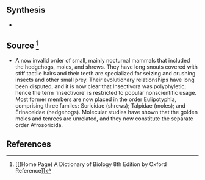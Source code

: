 ## Synthesis
- 
## Source [^1]
- A now invalid order of small, mainly nocturnal mammals that included the hedgehogs, moles, and shrews. They have long snouts covered with stiff tactile hairs and their teeth are specialized for seizing and crushing insects and other small prey. Their evolutionary relationships have long been disputed, and it is now clear that Insectivora was polyphyletic; hence the term 'insectivore' is restricted to popular nonscientific usage. Most former members are now placed in the order Eulipotyphla, comprising three familes: Soricidae (shrews); Talpidae (moles); and Erinaceidae (hedgehogs). Molecular studies have shown that the golden moles and tenrecs are unrelated, and they now constitute the separate order Afrosoricida.
## References

[^1]: [[(Home Page) A Dictionary of Biology 8th Edition by Oxford Reference]]